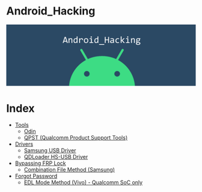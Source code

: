# Android_Hacking
![Site cover](cover.png)

# Index
- [Tools](Tools)
    - [Odin](Tools/Odin3_v3.14.1.rar)
    - [QPST (Qualcomm Product Support Tools)](Tools/QPST_2.7.473.zip)
- [Drivers](Drivers)
    - [Samsung USB Driver](Drivers/SAMSUNG_USB_Driver_for_Mobile_Phones.exe)
    - [QDLoader HS-USB Driver](Drivers/QDLoader_HS-USB_Driver.zip)
- [Bypassing FRP Lock](Bypassing%20FRP%20Lock)
    - [Combination File Method (Samsung)](Bypassing%20FRP%20Lock/Combination%20File%20Method%20(Samsung).md)
- [Forgot Password](Unlcoking%20Vivo%20Lock)
    - [EDL Mode Method (Vivo) - Qualcomm SoC only](Forgot%20password/EDL%20Mode%20Method%20(Vivo).md)
